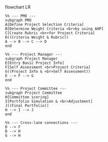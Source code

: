 flowchart LR

    %% --- PMO ---
    subgraph PMO
    A[Define Project Selection Criteria]
    B[Determine Weight Criteria <br>by using AHP]
    C[Create Rubric <br>for Project Criteria]
    D((Criteria Weight & Rubric))
    A --> B --> C --> D
    end
    
    %% --- Project Manager ---
    subgraph Project Manager
    E[Entry Basic Project Info]
    F[Self Assessment <br>Project Criteria]
    G((Project Info & <br>Self Assessment))
    E --> F --> G
    end

    %% --- Project Committee ---
    subgraph Project Committee
    H[Committee scoring]
    I[Portfolio Simulation & <br>Adjustment]
    J((Final Portfolio))
    H --> I --> J
    end

    %% --- Cross-lane connections ---
    D --> F
    D --> H
    G --> H
